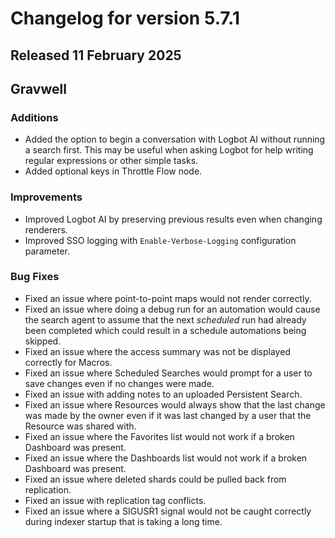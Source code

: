 # Changelog for version 5.7.1

## Released 11 February 2025

## Gravwell

### Additions

* Added the option to begin a conversation with Logbot AI without running a search first. This may be useful when asking Logbot for help writing regular expressions or other simple tasks. 
* Added optional keys in Throttle Flow node. 

### Improvements

* Improved Logbot AI by preserving previous results even when changing renderers.
* Improved SSO logging with `Enable-Verbose-Logging` configuration parameter.

### Bug Fixes

* Fixed an issue where point-to-point maps would not render correctly.
* Fixed an issue where doing a debug run for an automation would cause the search agent to assume that the next _scheduled_ run had already been completed which could result in a schedule automations being skipped. 
* Fixed an issue where the access summary was not be displayed correctly for Macros.
* Fixed an issue where Scheduled Searches would prompt for a user to save changes even if no changes were made.
* Fixed an issue with adding notes to an uploaded Persistent Search.
* Fixed an issue where Resources would always show that the last change was made by the owner even if it was last changed by a user that the Resource was shared with.
* Fixed an issue where the Favorites list would not work if a broken Dashboard was present.
* Fixed an issue where the Dashboards list would not work if a broken Dashboard was present.
* Fixed an issue where deleted shards could be pulled back from replication. 
* Fixed an issue with replication tag conflicts. 
* Fixed an issue where a SIGUSR1 signal would not be caught correctly during indexer startup that is taking a long time.